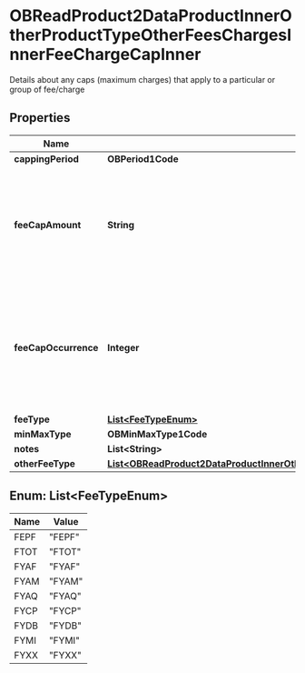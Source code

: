 

# OBReadProduct2DataProductInnerOtherProductTypeOtherFeesChargesInnerFeeChargeCapInner

Details about any caps (maximum charges) that apply to a particular or group of fee/charge

## Properties

| Name | Type | Description | Notes |
|------------ | ------------- | ------------- | -------------|
|**cappingPeriod** | **OBPeriod1Code** |  |  [optional] |
|**feeCapAmount** | **String** | Cap amount charged for a fee/charge (where it is charged in terms of an amount rather than a rate) |  [optional] |
|**feeCapOccurrence** | **Integer** | fee/charges are captured dependent on the number of occurrences rather than capped at a particular amount |  [optional] |
|**feeType** | [**List&lt;FeeTypeEnum&gt;**](#List&lt;FeeTypeEnum&gt;) |  |  |
|**minMaxType** | **OBMinMaxType1Code** |  |  |
|**notes** | **List&lt;String&gt;** |  |  [optional] |
|**otherFeeType** | [**List&lt;OBReadProduct2DataProductInnerOtherProductTypeLoanInterestLoanInterestTierBandSetInnerLoanInterestFeesChargesInnerLoanInterestFeeChargeCapInnerOtherFeeTypeInner&gt;**](OBReadProduct2DataProductInnerOtherProductTypeLoanInterestLoanInterestTierBandSetInnerLoanInterestFeesChargesInnerLoanInterestFeeChargeCapInnerOtherFeeTypeInner.md) |  |  [optional] |



## Enum: List&lt;FeeTypeEnum&gt;

| Name | Value |
|---- | -----|
| FEPF | &quot;FEPF&quot; |
| FTOT | &quot;FTOT&quot; |
| FYAF | &quot;FYAF&quot; |
| FYAM | &quot;FYAM&quot; |
| FYAQ | &quot;FYAQ&quot; |
| FYCP | &quot;FYCP&quot; |
| FYDB | &quot;FYDB&quot; |
| FYMI | &quot;FYMI&quot; |
| FYXX | &quot;FYXX&quot; |



